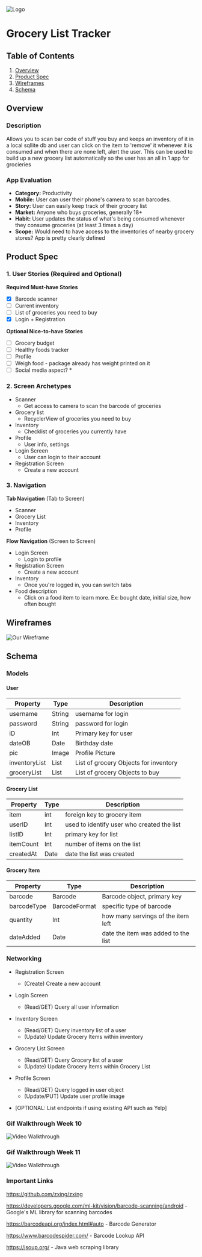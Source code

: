 ![Logo](https://github.com/TechZech/GroceryApp/blob/master/UPC_Data/app/src/main/assets/glistappicon.png?raw=true)

# Grocery List Tracker

## Table of Contents
1. [Overview](#Overview)
1. [Product Spec](#Product-Spec)
1. [Wireframes](#Wireframes)
2. [Schema](#Schema)

## Overview
### Description
Allows you to scan bar code of stuff you buy and keeps an inventory of it in a local sqllite db and user can click on the item to 'remove' it whenever it is consumed and when there are none left, alert the user. This can be used to build up a new grocery list automatically so the user has an all in 1 app for grocieries

### App Evaluation
- **Category:** Productivity
- **Mobile:** User can user their phone's camera to scan barcodes.
- **Story:** User can easily keep track of their grocery list
- **Market:** Anyone who buys groceries, generally 18+
- **Habit:** User updates the status of what's being consumed whenever they consume groceries (at least 3 times a day)
- **Scope:** Would need to have access to the inventories of nearby grocery stores? App is pretty clearly defined

## Product Spec

### 1. User Stories (Required and Optional)

**Required Must-have Stories**

* [X] Barcode scanner
* [ ] Current inventory
* [ ] List of groceries you need to buy
* [X] Login + Registration 

**Optional Nice-to-have Stories**

* [ ] Grocery budget
* [ ] Healthy foods tracker
* [ ] Profile
* [ ] Weigh food - package already has weight printed on it
* [ ] Social media aspect?
    * 

### 2. Screen Archetypes

* Scanner
   * Get access to camera to scan the barcode of groceries
* Grocery list
   * RecyclerView of groceries you need to buy
* Inventory
   * Checklist of groceries you currently have
* Profile
   * User info, settings
* Login Screen
    * User can login to their account
* Registration Screen
    * Create a new account

### 3. Navigation

**Tab Navigation** (Tab to Screen)

* Scanner
* Grocery List
* Inventory
* Profile

**Flow Navigation** (Screen to Screen)

* Login Screen
   * Login to profile
* Registration Screen
   * Create a new account
* Inventory
   * Once you're logged in, you can switch tabs
* Food description
    * Click on a food item to learn more. Ex: bought date, initial size, how often bought

## Wireframes
![Our Wireframe](https://github.com/TechZech/GroceryApp/blob/master/UPC_Data/app/src/main/assets/wireframe.jpg?raw=true)

## Schema
### Models
#### User

   | Property      | Type     | Description |
   | ------------- | -------- | ------------|
   | username      | String   | username for login |
   | password      | String   | password for login |
   | iD            | Int      | Primary key for user |
   | dateOB        | Date     | Birthday date |
   | pic       | Image     | Profile Picture |
   | inventoryList | List<GroceryItem> | List of grocery Objects for inventory |
   | groceryList   | List<GroceryItem> | List of grocery Objects to buy |
   
   
   #### Grocery List

   | Property      | Type     | Description |
   | ------------- | -------- | ------------|
   | item      | int   | foreign key to grocery item |
   | userID            | Int      | used to identify user who created the list |
   | listID            | Int      | primary key for list |
   | itemCount | Int | number of items on the list |
   | createdAt   | Date | date the list was created |
   
   
   #### Grocery Item

   | Property      | Type     | Description |
   | ------------- | -------- | ------------|
   | barcode      | Barcode   | Barcode object, primary key |
   | barcodeType    | BarcodeFormat   | specific type of barcode |
   | quantity            | Int      | how many servings of the item left |
   | dateAdded        | Date     | date the item was added to the list |
   
   
### Networking
* Registration Screen
	* (Create) Create a new account

* Login Screen
	* (Read/GET) Query all user information 

* Inventory Screen
	* (Read/GET) Query inventory list of a user
	* (Update) Update Grocery Items within inventory
 
* Grocery List Screen
	* (Read/GET) Query Grocery list of a user
	* (Update) Update Grocery Items within Grocery List

* Profile Screen 
	* (Read/GET) Query logged in user object
	* (Update/PUT) Update user profile image
- [OPTIONAL: List endpoints if using existing API such as Yelp]


### Gif Walkthrough Week 10
<img src='walkthroughWeek10.gif' title='Video Walkthrough' width='' alt='Video Walkthrough' />

### Gif Walkthrough Week 11
<img src='walkthroughWeek11.gif' title='Video Walkthrough' width='' alt='Video Walkthrough' />

### Important Links

https://github.com/zxing/zxing

https://developers.google.com/ml-kit/vision/barcode-scanning/android - Google's ML library for scanning barcodes

https://barcodeapi.org/index.html#auto - Barcode Generator

https://www.barcodespider.com/ - Barcode Lookup API

https://jsoup.org/ - Java web scraping library
